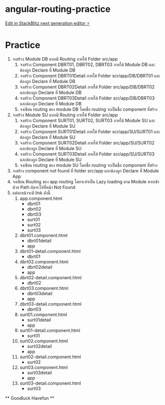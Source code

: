 # angular-routing-practice

[Edit in StackBlitz next generation editor ⚡️](https://stackblitz.com/~/github.com/khaiwhan/angular-routing-practice)

# Practice

1. จงสร้าง Module DB แบบมี Routing ภายใต้ Folder src/app
    1. จงสร้าง Component DBRT01, DBRT02, DBRT03 ภายใต้ Module DB และต้องถูก Declare ที่ Module DB
    2. จงสร้าง Component DBRT01Detail ภายใต้ Folder scr/app/DB/DBRT01 และต้องถูก Declare ที่ Module DB
    3. จงสร้าง Component DBRT02Detail ภายใต้ Folder src/app/DB/DBRT02 และต้องถูก Declare ที่ Module DB
    4. จงสร้าง Component DBRT03Detail ภายใต้ Folder scr/app/DB/DBRT03 และต้องถูก Declare ที่ Module DB
    5. จงเขียน routing ของ module DB โดยชื่อ routing จะเป็นชื่อ component ที่สร้าง
2. จงสร้าง Module SU แบบมี Routing ภายใต้ Folder src/app
    1. จงสร้าง Component SURT01, SURT02, SURT03 ภายใต้ Module SU และต้องถูก Declare ที่ Module SU
    2. จงสร้าง Component SURT01Detail ภายใต้ Folder scr/app/SU/SURT01 และต้องถูก Declare ที่ Module SU
    3. จงสร้าง Component SURT02Detail ภายใต้ Folder src/app/SU/SURT02 และต้องถูก Declare ที่ Module SU
    4. จงสร้าง Component SURT03Detail ภายใต้ Folder scr/app/SU/SURT03 และต้องถูก Declare ที่ Module SU
    5. จงเขียน routing ของ module SU โดยชื่อ routing จะเป็นชื่อ component ที่สร้าง
3. จงสร้าง component not found ที่ folder src/app และต้องถูก Declare ที่ Module App
4. จงเขียน Routing ของ app routing โดยจะทำเป็น Lazy loading ตาม Module หากเข้าด้วย Path ผิดจะไปที่หน้า Not Found
5. แต่ละหน้าจะมี link ดังนี้
    1. app.component.html
        - dbrt01
        - dbrt02
        - dbrt03
        - surt01
        - surt02
        - surt03
    2. dbrt01.component.html
        - dbrt01detail
        - app
    3. dbrt01-detail.component.html
        - dbrt01
    4. dbrt02.component.html
        - dbrt02detail
        - app
    5. dbrt02-detail.component.html
        - dbrt02
    6. dbrt03.component.html
        - dbrt03detail
        - app
    7. dbrt03-detail.component.html
        - dbrt03
    8. surt01.component.html
        - surt01detail
        - app
    9. surt01-detail.component.html
        - surt01
    10. surt02.component.html
        - surt02detail
        - app
    11. surt02-detail.component.html
        - surt02
    12. surt03.component.html
        - surt03detail
        - app
    13. surt03-detail.component.html
        - surt03


 ** Goodluck Havefun **